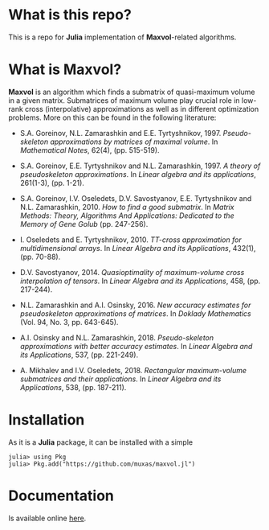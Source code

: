 # What is this repo?

This is a repo for **Julia** implementation of **Maxvol**-related algorithms.

# What is Maxvol?

**Maxvol** is an algorithm which finds a submatrix of quasi-maximum volume in a
given matrix. Submatrices of maximum volume play crucial role in low-rank
cross (interpolative) approximations as well as in different optimization
problems. More on this can be found in the following literature:

- S.A. Goreinov, N.L. Zamarashkin and E.E. Tyrtyshnikov, 1997. *Pseudo-skeleton
approximations by matrices of maximal volume*. In *Mathematical Notes*, 62(4),
(pp. 515-519).

- S.A. Goreinov, E.E. Tyrtyshnikov and N.L. Zamarashkin, 1997. *A theory of
pseudoskeleton approximations*. In *Linear algebra and its applications*,
261(1-3), (pp. 1-21).

- S.A. Goreinov, I.V. Oseledets, D.V. Savostyanov, E.E. Tyrtyshnikov and
N.L. Zamarashkin, 2010. *How to find a good submatrix*. In *Matrix Methods:
Theory, Algorithms And Applications: Dedicated to the Memory of Gene Golub*
(pp. 247-256).

- I. Oseledets and E. Tyrtyshnikov, 2010. *TT-cross approximation for
multidimensional arrays*. In *Linear Algebra and its Applications*, 432(1),
(pp. 70-88).

- D.V. Savostyanov, 2014. *Quasioptimality of maximum-volume cross interpolation of
tensors*. In *Linear Algebra and its Applications*, 458, (pp. 217-244).

- N.L. Zamarashkin and A.I. Osinsky, 2016. *New accuracy estimates for pseudoskeleton
approximations of matrices*. In *Doklady Mathematics* (Vol. 94, No. 3, pp. 643-645).

- A.I. Osinsky and N.L. Zamarashkin, 2018. *Pseudo-skeleton approximations with
better accuracy estimates*. In *Linear Algebra and its Applications*, 537,
(pp. 221-249).

- A. Mikhalev and I.V. Oseledets, 2018. *Rectangular maximum-volume submatrices
and their applications*. In *Linear Algebra and its Applications*, 538,
(pp. 187-211).

# Installation

As it is a **Julia** package, it can be installed with a simple
```
julia> using Pkg
julia> Pkg.add("https://github.com/muxas/maxvol.jl")
```

# Documentation

Is available online [here](https://muxas.github.io/Maxvol.jl/).
